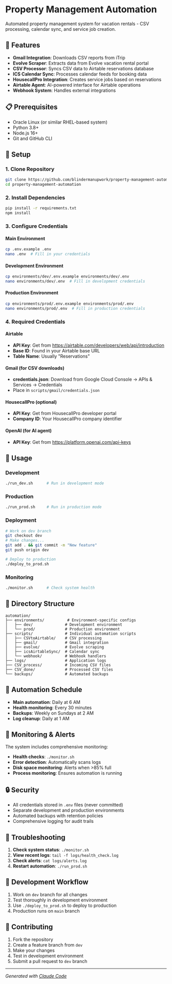 # Property Management Automation

Automated property management system for vacation rentals - CSV processing, calendar sync, and service job creation.

## 🚀 Features

- **Gmail Integration**: Downloads CSV reports from iTrip
- **Evolve Scraper**: Extracts data from Evolve vacation rental portal  
- **CSV Processor**: Syncs CSV data to Airtable reservations database
- **ICS Calendar Sync**: Processes calendar feeds for booking data
- **HousecallPro Integration**: Creates service jobs based on reservations
- **Airtable Agent**: AI-powered interface for Airtable operations
- **Webhook System**: Handles external integrations

## 📋 Prerequisites

- Oracle Linux (or similar RHEL-based system)
- Python 3.8+
- Node.js 16+
- Git and GitHub CLI

## 🔧 Setup

### 1. Clone Repository
```bash
git clone https://github.com/blindermanupwork/property-management-automation.git
cd property-management-automation
```

### 2. Install Dependencies
```bash
pip install -r requirements.txt
npm install
```

### 3. Configure Credentials

#### Main Environment
```bash
cp .env.example .env
nano .env  # Fill in your credentials
```

#### Development Environment  
```bash
cp environments/dev/.env.example environments/dev/.env
nano environments/dev/.env  # Fill in development credentials
```

#### Production Environment
```bash
cp environments/prod/.env.example environments/prod/.env  
nano environments/prod/.env  # Fill in production credentials
```

### 4. Required Credentials

#### Airtable
- **API Key**: Get from https://airtable.com/developers/web/api/introduction
- **Base ID**: Found in your Airtable base URL
- **Table Name**: Usually "Reservations"

#### Gmail (for CSV downloads)
- **credentials.json**: Download from Google Cloud Console → APIs & Services → Credentials
- Place in `scripts/gmail/credentials.json`

#### HousecallPro (optional)
- **API Key**: Get from HousecallPro developer portal
- **Company ID**: Your HousecallPro company identifier

#### OpenAI (for AI agent)
- **API Key**: Get from https://platform.openai.com/api-keys

## 🏃 Usage

### Development
```bash
./run_dev.sh      # Run in development mode
```

### Production  
```bash
./run_prod.sh     # Run in production mode
```

### Deployment
```bash
# Work on dev branch
git checkout dev
# Make changes...
git add . && git commit -m "New feature"
git push origin dev

# Deploy to production
./deploy_to_prod.sh
```

### Monitoring
```bash
./monitor.sh      # Check system health
```

## 📁 Directory Structure

```
automation/
├── environments/          # Environment-specific configs
│   ├── dev/              # Development environment
│   └── prod/             # Production environment
├── scripts/              # Individual automation scripts
│   ├── CSVtoAirtable/    # CSV processing
│   ├── gmail/            # Gmail integration
│   ├── evolve/           # Evolve scraping
│   ├── icsAirtableSync/  # Calendar sync
│   └── webhook/          # Webhook handlers
├── logs/                 # Application logs
├── CSV_process/          # Incoming CSV files
├── CSV_done/             # Processed CSV files
└── backups/              # Automated backups
```

## 🔄 Automation Schedule

- **Main automation**: Daily at 6 AM
- **Health monitoring**: Every 30 minutes  
- **Backups**: Weekly on Sundays at 2 AM
- **Log cleanup**: Daily at 1 AM

## 🚨 Monitoring & Alerts

The system includes comprehensive monitoring:

- **Health checks**: `./monitor.sh`
- **Error detection**: Automatically scans logs
- **Disk space monitoring**: Alerts when >85% full
- **Process monitoring**: Ensures automation is running

## 🔒 Security

- All credentials stored in `.env` files (never committed)
- Separate development and production environments
- Automated backups with retention policies
- Comprehensive logging for audit trails

## 🐛 Troubleshooting

1. **Check system status**: `./monitor.sh`
2. **View recent logs**: `tail -f logs/health_check.log`
3. **Check alerts**: `cat logs/alerts.log`
4. **Restart automation**: `./run_prod.sh`

## 📝 Development Workflow

1. Work on `dev` branch for all changes
2. Test thoroughly in development environment
3. Use `./deploy_to_prod.sh` to deploy to production
4. Production runs on `main` branch

## 🤝 Contributing

1. Fork the repository
2. Create a feature branch from `dev`
3. Make your changes
4. Test in development environment
5. Submit a pull request to `dev` branch

---

*Generated with [Claude Code](https://claude.ai/code)*